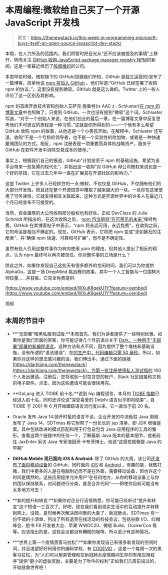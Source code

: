 # 本周编程:微软给自己买了一个开源 JavaScript 开发栈

> 原文：<https://thenewstack.io/this-week-in-programming-microsoft-buys-itself-an-open-source-javascript-dev-stack/>

本周，在人力所及的范围内，我们将暂时把目光从“还不应该被提及的事情”上移开，转而关注 [GitHub 收购 JavaScript package manager registry NPM](/github-acquires-npm-buying-microsoft-a-presence-in-the-node-javascript-community/)的新闻，这是一家最近经历了[般艰难的](https://www.theregister.co.uk/2019/09/20/npm_ceo_bryan_bogensbergers_off/)的公司。

本周早些时候，微软旗下的 GitHub(但据我们所知，GitHub 是独立运营的)发布了一篇博客，简单地说 [npm 将加入 GitHub](https://github.blog/2020-03-16-npm-is-joining-github/) 。他们写道:“GitHub 已经签署了收购 npm 的协议。”。这里没有提到微软。GitHub 就是这么做的。Twitter 上的一些人评论了这一区别及其影响。

npm 的首席开放技术官和创始人艾萨克·施鲁特(is AAC z . Schlueter)[在 npm 的博客文章](https://blog.npmjs.org/post/612764866888007680/next-phase-montage)中也照做了，只提到 GitHub，一次也没有提到“微软”这个词。Schlueter 写道，“对于一个创始人来说，在他们创业的最后一章，在一篇博客文章中反复思考他们不可思议的旅程是一种习惯，”这就是你所得到的——一个他有多么希望 GitHub 收购 npm 的故事，从他还是一个小男孩开始。在解释中，Schlueter 还写道，收购“不是一个亏损的领导者，也不是一个实验性的附加物，或者是一种快速雇佣团队的方式。相反，npm 注册表是一项重要而具体的战略资产，服务于 GitHub 在软件开发中消除交易成本的使命。”

事实上，根据我们自己的报道，GitHub“计划投资于 npm 的基础设施，希望为该平台带来一些急需的现代化”，并指出这一收购“对 GitHub 母公司微软来说也是一个好的举措，它在过去几年中一直在扩展其在开源社区的影响力。”

这是 Twitter 上许多人已经抓住的一点:微软，不仅仅是 GitHub，不仅拥有他们的大部分开发栈，而且还在整个开源馅饼中攫取了越来越大的一块。一旦你在这里使用了可传递性，它就变得相互关联起来，这种方式是开源世界中的许多人在最近几个月已经宣布不可接受的。

当然，资金雄厚的大公司收购部分股权也有好处。正如 DevClass 的 Julia Schmidt 所指出的，在这次收购之后， [npm 包注册将“在可预见的未来”](https://devclass.com/2020/03/17/npm-boss-promises-package-registry-will-stay-free-for-foreseeable-future-after-github-buy/)保持免费。GitHub 在其博客帖子中表示，“npm 将永远可用，永远免费”，在收购之前，它的命运是相当不确定的。现在，GitHub 表示，它将把 npm 变成“坚如磐石的注册表”，并“确保 npm 快速、可靠和可扩展”，而不是不确定性。

虽然有些人引用这整件事作为转向使用 yarn 的理由，但其他人提出了相反的观点，认为 npm 最终可以再次被信任。你对整件事的立场是什么？

除此之外，如果你发现自己这些天有很多额外的空闲时间，我们可以为你提供 AlphaGo，这是一场 DeepMind 挑战赛的故事，其中一个人工智能与一位围棋大师较量……并获胜。它完全免费提供:

[https://www.youtube.com/embed/WXuK6gekU1Y?feature=oembed](https://www.youtube.com/embed/WXuK6gekU1Y?feature=oembed)

视频

## 本周的节目中

*   **“无部署”暗黑私服测试版:**本周首先，我们为读者提供了一些特别优惠。如果你是我们页面的常客，你可能记得几个月前读过关于 [Dark，一种用于“无部署”部署的新编程语言](https://thenewstack.io/dark-a-new-programming-language-for-deployless-deployments/)。这种方法有点不同，因为提供了整个堆栈和基础设施，没有所谓的“语法错误”，在[的生产中，代码编辑只需 50 毫秒](https://thenewstack.io/dark-deep-dive-from-editor-to-infrastructure-in-less-than-50-milliseconds/)。所以，如果你对这样的想法感兴趣的话，我们伸出手，通过下面的链接[https://darklang.com/thenewstack](https://darklang.com/thenewstack)，为第一批注册使用私人测试版的 100 个人发出邀请。注册后，您将收到一封包含您的帐户、Slack 社区链接和文档的电子邮件。点击，因为这些邀请可能会很快用完。
*   **GoLang 进入 TIOBE 前十名:**说到 hip 编程语言，本月的 [TIOBE 指数](https://www.tiobe.com/tiobe-index/)已经进入前十名，同时还评论说“深受喜爱的 Delphi 语言似乎即将结束”，自 TIOBE 于 2001 年 6 月开始跟踪语言流行度以来，它一直位于前 20 名。

*   Oracle 发布 Java 14:抛开时髦的语言不谈，企业开发的中流砥柱 Java 刚刚发布了 Java 14，SDTimes 称它附带了一份长长的 jep 清单，即 JDK 增强提案。其中包括改进的模式匹配和用于打包自包含 Java 应用程序的工具的雏形。查看这两个链接中的任何一个，了解最新 Java 版本的基本细节，或者前往 JaxEnter 采访 Java 专家海因茨·卡布茨博士，他说“这感觉就像是 Java 的早期”
*   **GitHub Mobile 现已面向 iOS & Android:** 除了 GitHub 的大周，该公司[还发布了面向移动设备](https://github.blog/2020-03-17-github-for-mobile-is-now-available/)的 GitHub，同时面向 [iOS](https://apps.apple.com/us/app/github/id1477376905?ls=1) 和 [Android](https://apps.apple.com/us/app/github/id1477376905?ls=1) 。有趣的是，我敢打赌，我们中更多的人是在电脑附近而不是在外面，需要移动设备，但也许这个时间是偶然的。这些应用程序允许用户“在任何地方，从你的移动设备上与你的团队保持联系，对问题进行分类，甚至合并代码”——即使你目前可能没有太多地方可去！

*   **新的提升和转变:**如果你对企业行话很熟悉，你可能已经听过“提升和转变”这个短语一三百次了。好吧，现在我们看到现实生活中的互动提升并转移到网上。没错，是时候再次解决房间里的大象了，新冠肺炎。SDTimes 有一份不错的小清单，列出了所有退至在线活动的科技会议，包括谷歌 I/O、红帽峰会、脸书 F8 开发者大会、苹果 WWDC20、微软 Build、DockerCon 等等。应该指出的是，这些会议都没有糟糕的咖啡，所以至少有这种情况。
*   **“世界上第一个疫情黑客马拉松”:**如果你发现自己有很多新发现的空闲时间，并且渴望好好利用你的编码学校，有 [CODEVID](https://codevid19.com/) ，这是一个每周一次的黑客马拉松，为“人们可以用来管理和在新冠肺炎疫情期间生存的有用应用程序”提供“更小的虚拟奖励，主要是为了吹牛的权利”正如我们几周前说过的，开始拯救世界吧！

<svg xmlns:xlink="http://www.w3.org/1999/xlink" viewBox="0 0 68 31" version="1.1"><title>Group</title> <desc>Created with Sketch.</desc></svg>